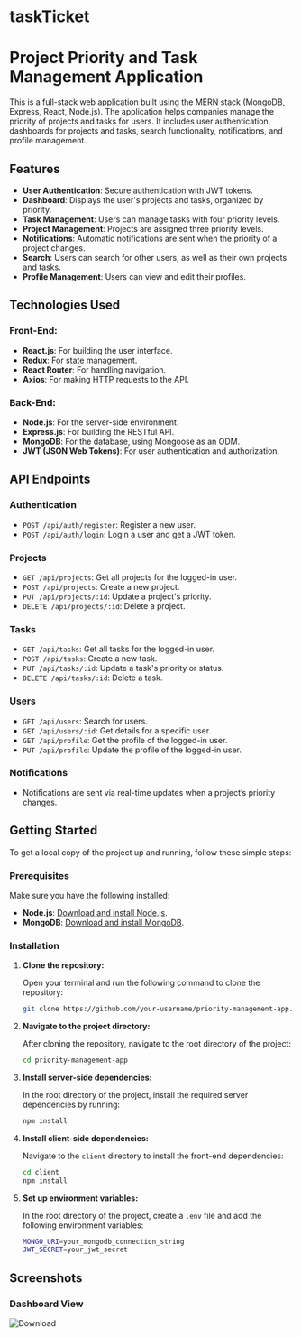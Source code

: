 # taskTicket

# Project Priority and Task Management Application

This is a full-stack web application built using the MERN stack (MongoDB, Express, React, Node.js). The application helps companies manage the priority of projects and tasks for users. It includes user authentication, dashboards for projects and tasks, search functionality, notifications, and profile management.

## Features

- **User Authentication**: Secure authentication with JWT tokens.
- **Dashboard**: Displays the user's projects and tasks, organized by priority.
- **Task Management**: Users can manage tasks with four priority levels.
- **Project Management**: Projects are assigned three priority levels.
- **Notifications**: Automatic notifications are sent when the priority of a project changes.
- **Search**: Users can search for other users, as well as their own projects and tasks.
- **Profile Management**: Users can view and edit their profiles.

## Technologies Used

### Front-End:
- **React.js**: For building the user interface.
- **Redux**: For state management.
- **React Router**: For handling navigation.
- **Axios**: For making HTTP requests to the API.

### Back-End:
- **Node.js**: For the server-side environment.
- **Express.js**: For building the RESTful API.
- **MongoDB**: For the database, using Mongoose as an ODM.
- **JWT (JSON Web Tokens)**: For user authentication and authorization.
  
## API Endpoints

### Authentication
- `POST /api/auth/register`: Register a new user.
- `POST /api/auth/login`: Login a user and get a JWT token.

### Projects
- `GET /api/projects`: Get all projects for the logged-in user.
- `POST /api/projects`: Create a new project.
- `PUT /api/projects/:id`: Update a project's priority.
- `DELETE /api/projects/:id`: Delete a project.

### Tasks
- `GET /api/tasks`: Get all tasks for the logged-in user.
- `POST /api/tasks`: Create a new task.
- `PUT /api/tasks/:id`: Update a task's priority or status.
- `DELETE /api/tasks/:id`: Delete a task.

### Users
- `GET /api/users`: Search for users.
- `GET /api/users/:id`: Get details for a specific user.
- `GET /api/profile`: Get the profile of the logged-in user.
- `PUT /api/profile`: Update the profile of the logged-in user.

### Notifications
- Notifications are sent via real-time updates when a project’s priority changes.

## Getting Started

To get a local copy of the project up and running, follow these simple steps:

### Prerequisites

Make sure you have the following installed:
- **Node.js**: [Download and install Node.js](https://nodejs.org/).
- **MongoDB**: [Download and install MongoDB](https://www.mongodb.com/).

### Installation

1. **Clone the repository:**

   Open your terminal and run the following command to clone the repository:
   ```bash
   git clone https://github.com/your-username/priority-management-app.git
2. **Navigate to the project directory:**

   After cloning the repository, navigate to the root directory of the project:
   ```bash
   cd priority-management-app
3. **Install server-side dependencies:**

   In the root directory of the project, install the required server dependencies by running:
   ```bash
   npm install
4. **Install client-side dependencies:**

   Navigate to the `client` directory to install the front-end dependencies:
   ```bash
   cd client
   npm install
5. **Set up environment variables:**

   In the root directory of the project, create a `.env` file and add the following environment variables:
   ```bash
   MONGO_URI=your_mongodb_connection_string
   JWT_SECRET=your_jwt_secret

## Screenshots

### Dashboard View
![Download](./screenshot/download.png)








